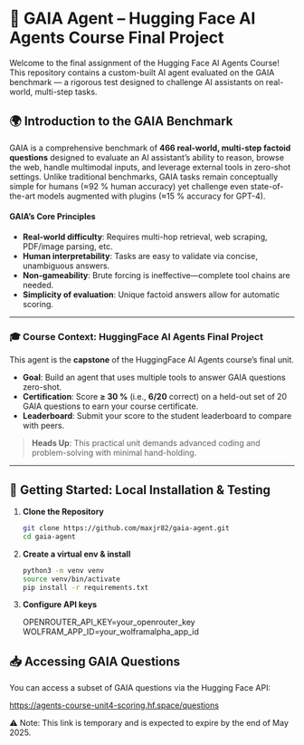 # 🤖 GAIA Agent – Hugging Face AI Agents Course Final Project

Welcome to the final assignment of the Hugging Face AI Agents Course! This
repository contains a custom-built AI agent evaluated on the GAIA benchmark —
a rigorous test designed to challenge AI assistants on real-world, multi-step
tasks.

## 🌍 Introduction to the GAIA Benchmark

GAIA is a comprehensive benchmark of **466 real-world, multi-step factoid questions**
designed to evaluate an AI assistant’s ability to reason, browse the web,
handle multimodal inputs, and leverage external tools in zero-shot settings.
Unlike traditional benchmarks, GAIA tasks remain conceptually simple for humans
(≈92 % human accuracy) yet challenge even state-of-the-art models augmented
with plugins (≈15 % accuracy for GPT-4).

#### GAIA’s Core Principles
- **Real-world difficulty**: Requires multi-hop retrieval, web scraping, PDF/image parsing, etc.  
- **Human interpretability**: Tasks are easy to validate via concise, unambiguous answers.  
- **Non-gameability**: Brute forcing is ineffective—complete tool chains are needed.  
- **Simplicity of evaluation**: Unique factoid answers allow for automatic scoring.

---

### 🎓 Course Context: HuggingFace AI Agents Final Project

This agent is the **capstone** of the HuggingFace AI Agents course’s final unit.  
- **Goal**: Build an agent that uses multiple tools to answer GAIA questions zero-shot.  
- **Certification**: Score **≥ 30 %** (i.e., **6/20** correct) on a held-out set of 20 GAIA questions to earn your course certificate.  
- **Leaderboard**: Submit your score to the student leaderboard to compare with peers.

> **Heads Up**: This practical unit demands advanced coding and problem-solving with minimal hand-holding.

---

## 🚀 Getting Started: Local Installation & Testing

1. **Clone the Repository**  

   ```bash
   git clone https://github.com/maxjr82/gaia-agent.git
   cd gaia-agent
   ```

2. **Create a virtual env & install**

   ```bash
   python3 -m venv venv
   source venv/bin/activate
   pip install -r requirements.txt
   ```

3. **Configure API keys**

   OPENROUTER_API_KEY=your_openrouter_key
   WOLFRAM_APP_ID=your_wolframalpha_app_id  


## 📥 Accessing GAIA Questions
You can access a subset of GAIA questions via the Hugging Face API:

https://agents-course-unit4-scoring.hf.space/questions

⚠️ Note: This link is temporary and is expected to expire by the end of May 2025.